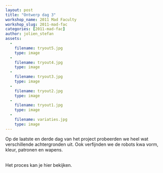 ```yaml
---
layout: post
title: "Ontwerp dag 3"
workshop_name: 2011 Mad Faculty
workshop_slug: 2011-mad-fac
categories: [2011-mad-fac]
author: jolien_stefan 
assets:
  -
    filename: tryout5.jpg
    type: image
  -
    filename: tryout4.jpg
    type: image
  -
    filename: tryout3.jpg
    type: image
  -
    filename: tryout2.jpg
    type: image
  -
    filename: tryout1.jpg
    type: image
  -
    filename: variaties.jpg
    type: image
---
```

Op de laatste en derde dag van het project probeerden we heel wat verschillende achtergronden uit. Ook verfijnden we de robots kwa vorm, kleur, patronen en wapens.<div><br /></div><div>Het proces kan je hier bekijken.</div>
